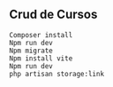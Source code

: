 ## Crud de Cursos

~~~
Composer install
Npm run dev
Npm migrate
Npm install vite
Npm run dev
php artisan storage:link 
~~~
